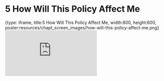 # 5 How Will This Policy Affect Me
 
{type: iframe, title:5 How Will This Policy Affect Me, width:800, height:600, poster:resources/chapt_screen_images/how-will-this-policy-affect-me.png}
![](https://hutchdatascience.org/NIH_Data_Sharing/no_toc/how-will-this-policy-affect-me.html)
 

 
